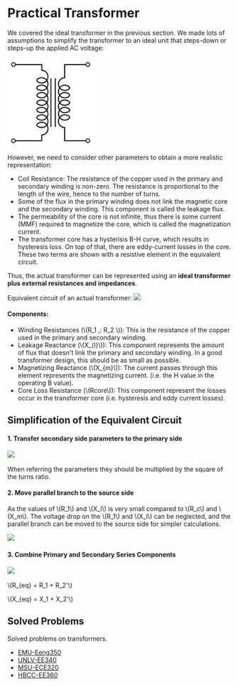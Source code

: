 # Practical Transformer

We covered the ideal transformer in the previous section. We made lots of assumptions to simplify the transformer to an ideal unit that steps-down or steps-up the applied AC voltage:

<img src="../images/Transformer_symbol.png" alt="Drawing" style="width:200px;"/>

However, we need to consider other parameters to obtain a more realistic representation:

- Coil Resistance: The resistance of the copper used in the primary and secondary winding is non-zero. The resistance is proportional to the length of the wire, hence to the number of turns.
- Some of the flux in the primary winding does not link the magnetic core and the secondary winding. This component is called the leakage flux.
- The permeability of the core is not infinite, thus there is some current (MMF) required to magnetize the core, which is called the magnetization current.
- The transformer core has a hysterisis B-H curve, which results in hysteresis loss. On top of that, there are eddy-current losses in the core. These two terms are shown with a resistive element in the equivalent circuit.

Thus, the actual transformer can be represented using an **ideal transformer plus external resistances and impedances**.

Equivalent circuit of an actual transformer:
![](http://cnx.org/resources/6dc44719e43cf601fbf7cc2ad9ccc432/graphics9.png)

#### Components:
* Winding Resistances (\\(R_1 ,\: R_2 \\)): This is the resistance of the copper used in the primary and secondary winding.
* Leakage Reactance (\\(X_{l}\\)): This component represents the amount of flux that doesn't link the primary and secondary winding. In a good transformer design, this should be as small as possible.
* Magnetizing Reactance (\\(X_{m}\\)): The current passes through this element represents the magnetizing current. (i.e. the H value in the operating B value).
* Core Loss Resistance (\\(Rcore\\)): This component represent the losses occur in the transformer core (i.e. hysteresis and eddy current losses).

## Simplification of the Equivalent Circuit

#### 1. Transfer secondary side parameters to the primary side

![](http://upload.wikimedia.org/wikipedia/commons/thumb/3/39/TREQCCT.jpg/500px-TREQCCT.jpg)

When referring the parameters they should be multiplied by the square of the turns ratio.

#### 2. Move parallel branch to the source side

As the values of \\(R_1\\) and \\(X_l\\) is very small compared to \\(R_c\\) and \\(X_m\\). The voltage drop on the \\(R_1\\) and \\(X_l\\) can be neglected, and the parallel branch can be moved to the source side for simpler calculations.

![](http://blog.oureducation.in/wp-content/uploads/2013/05/gg.png)

#### 3. Combine Primary and Secondary Series Components

![](http://blog.oureducation.in/wp-content/uploads/2013/05/hh.png)

\\(R_{eq} = R_1 + R_2'\\)

\\(X_{eq} = X_1 + X_2'\\)

## Solved Problems
Solved problems on transformers.
* [EMU-Eeng350](http://faraday.ee.emu.edu.tr/eeng350/Lecture%20Notes/Solved%20Problems%20Ch2.doc)
* [UNLV-EE340](http://www.egr.unlv.edu/~eebag/Chap%203%20Solutions.pdf)
* [MSU-ECE320](http://www.egr.msu.edu/~fzpeng/ECE320/ECE320-HW3-Solution.pdf)
* [HBCC-EE360](http://www.hbcc.edu.sa/facpages/Dr.AhsanulAlam/datafiles/Lecture%20Notes/EE%20360/Lecture_5_Nonideal%20Transformer.pdf)
